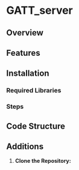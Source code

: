 # GATT_server

## Overview

## Features

## Installation
### Required Libraries

### Steps

## Code Structure

## Additions
1. **Clone the Repository:**
